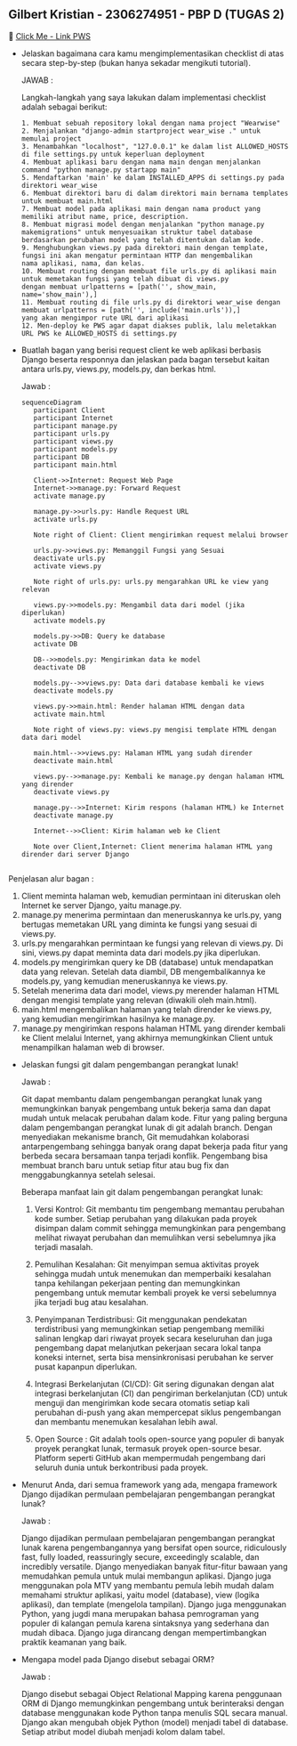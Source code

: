 
## Gilbert Kristian - 2306274951 - PBP D (TUGAS 2)

:link: [Click Me - Link PWS](https://gilbert-kristian-newwearwise.pbp.cs.ui.ac.id/)


 - Jelaskan bagaimana cara kamu mengimplementasikan checklist di atas secara step-by-step (bukan hanya sekadar mengikuti tutorial).
    
    JAWAB : 
    
    Langkah-langkah yang saya lakukan dalam implementasi checklist adalah sebagai berikut:
    
       1. Membuat sebuah repository lokal dengan nama project "Wearwise" 
       2. Menjalankan "django-admin startproject wear_wise ." untuk memulai project
       3. Menambahkan "localhost", "127.0.0.1" ke dalam list ALLOWED_HOSTS di file settings.py untuk keperluan deployment
       4. Membuat aplikasi baru dengan nama main dengan menjalankan command "python manage.py startapp main"
       5. Mendaftarkan 'main' ke dalam INSTALLED_APPS di settings.py pada direktori wear_wise
       6. Membuat direktori baru di dalam direktori main bernama templates untuk membuat main.html
       7. Membuat model pada aplikasi main dengan nama product yang memiliki atribut name, price, description.
       8. Membuat migrasi model dengan menjalankan "python manage.py makemigrations" untuk menyesuaikan struktur tabel database 
       berdasarkan perubahan model yang telah ditentukan dalam kode.
       9. Menghubungkan views.py pada direktori main dengan template, fungsi ini akan mengatur permintaan HTTP dan mengembalikan 
       nama aplikasi, nama, dan kelas.
       10. Membuat routing dengan membuat file urls.py di aplikasi main untuk memetakan fungsi yang telah dibuat di views.py 
       dengan membuat urlpatterns = [path('', show_main, name='show_main'),]
       11. Membuat routing di file urls.py di direktori wear_wise dengan membuat urlpatterns = [path('', include('main.urls')),] 
       yang akan mengimpor rute URL dari aplikasi
       12. Men-deploy ke PWS agar dapat diakses publik, lalu meletakkan URL PWS ke ALLOWED_HOSTS di settings.py

 - Buatlah bagan yang berisi request client ke web aplikasi berbasis Django beserta responnya dan jelaskan pada bagan tersebut kaitan antara urls.py, views.py, models.py, dan berkas html.
    
    Jawab :
   ```mermaid
   sequenceDiagram
      participant Client
      participant Internet
      participant manage.py
      participant urls.py
      participant views.py
      participant models.py
      participant DB
      participant main.html

      Client->>Internet: Request Web Page
      Internet->>manage.py: Forward Request
      activate manage.py

      manage.py->>urls.py: Handle Request URL
      activate urls.py

      Note right of Client: Client mengirimkan request melalui browser

      urls.py->>views.py: Memanggil Fungsi yang Sesuai
      deactivate urls.py
      activate views.py

      Note right of urls.py: urls.py mengarahkan URL ke view yang relevan

      views.py->>models.py: Mengambil data dari model (jika diperlukan)
      activate models.py

      models.py->>DB: Query ke database
      activate DB

      DB-->>models.py: Mengirimkan data ke model
      deactivate DB

      models.py-->>views.py: Data dari database kembali ke views
      deactivate models.py

      views.py->>main.html: Render halaman HTML dengan data
      activate main.html

      Note right of views.py: views.py mengisi template HTML dengan data dari model

      main.html-->>views.py: Halaman HTML yang sudah dirender
      deactivate main.html

      views.py-->>manage.py: Kembali ke manage.py dengan halaman HTML yang dirender
      deactivate views.py

      manage.py-->>Internet: Kirim respons (halaman HTML) ke Internet
      deactivate manage.py

      Internet-->>Client: Kirim halaman web ke Client

      Note over Client,Internet: Client menerima halaman HTML yang dirender dari server Django
```
```

   Penjelasan alur bagan :
   1. Client meminta halaman web, kemudian permintaan ini diteruskan oleh Internet ke server Django, yaitu manage.py.
   2. manage.py menerima permintaan dan meneruskannya ke urls.py, yang bertugas memetakan URL yang diminta ke fungsi yang sesuai di views.py.
   3. urls.py mengarahkan permintaan ke fungsi yang relevan di views.py. Di sini, views.py dapat meminta data dari models.py jika diperlukan.
   4. models.py mengirimkan query ke DB (database) untuk mendapatkan data yang relevan. Setelah data diambil, DB mengembalikannya ke models.py, yang kemudian meneruskannya ke views.py.
   5. Setelah menerima data dari model, views.py merender halaman HTML dengan mengisi template yang relevan (diwakili oleh main.html).
   6. main.html mengembalikan halaman yang telah dirender ke views.py, yang kemudian mengirimkan hasilnya ke manage.py.
   7. manage.py mengirimkan respons halaman HTML yang dirender kembali ke Client melalui Internet, yang akhirnya memungkinkan Client untuk menampilkan halaman web di browser.


- Jelaskan fungsi git dalam pengembangan perangkat lunak!
    
    Jawab : 
    
   Git dapat membantu dalam pengembangan perangkat lunak yang memungkinkan banyak pengembang untuk bekerja sama dan dapat mudah untuk melacak perubahan dalam kode. Fitur yang paling berguna dalam pengembangan perangkat lunak di git adalah branch. Dengan menyediakan mekanisme branch, Git memudahkan kolaborasi antarpengembang sehingga banyak orang dapat bekerja pada fitur yang berbeda secara bersamaan tanpa terjadi konflik. Pengembang bisa membuat branch baru untuk setiap fitur atau bug fix dan menggabungkannya setelah selesai.

   Beberapa manfaat lain git dalam pengembangan perangkat lunak:
   1. Versi Kontrol: Git membantu tim pengembang memantau perubahan kode sumber. Setiap perubahan yang dilakukan pada proyek disimpan dalam commit sehingga memungkinkan para pengembang melihat riwayat perubahan dan memulihkan versi sebelumnya jika terjadi masalah.

   2. Pemulihan Kesalahan: Git menyimpan semua aktivitas proyek sehingga mudah untuk menemukan dan memperbaiki kesalahan tanpa kehilangan pekerjaan penting dan memungkinkan pengembang untuk memutar kembali proyek ke versi sebelumnya jika terjadi bug atau kesalahan.

   3. Penyimpanan Terdistribusi: Git menggunakan pendekatan terdistribusi yang memungkinkan setiap pengembang memiliki salinan lengkap dari riwayat proyek secara keseluruhan dan juga pengembang dapat melanjutkan pekerjaan secara lokal tanpa koneksi internet, serta bisa mensinkronisasi perubahan ke server pusat kapanpun diperlukan.

   4. Integrasi Berkelanjutan (CI/CD): Git sering digunakan dengan alat integrasi berkelanjutan (CI) dan pengiriman berkelanjutan (CD) untuk menguji dan mengirimkan kode secara otomatis setiap kali perubahan di-push yang akan mempercepat siklus pengembangan dan membantu menemukan kesalahan lebih awal.

   5. Open Source : Git adalah tools open-source yang populer di banyak proyek perangkat lunak, termasuk proyek open-source besar. Platform seperti GitHub akan mempermudah pengembang dari seluruh dunia untuk berkontribusi pada proyek.

- Menurut Anda, dari semua framework yang ada, mengapa framework Django dijadikan permulaan pembelajaran pengembangan perangkat lunak?
    
    Jawab :  

    Django dijadikan permulaan pembelajaran pengembangan perangkat lunak karena pengembangannya yang bersifat open source, ridiculously fast, fully loaded, reassuringly secure, exceedingly scalable, dan incredibly versatile. Django menyediakan banyak fitur-fitur bawaan yang memudahkan pemula untuk mulai membangun aplikasi. Django juga menggunakan pola MTV yang membantu pemula lebih mudah dalam memahami struktur aplikasi, yaitu model (database), view (logika aplikasi), dan template (mengelola tampilan). Django juga menggunakan Python, yang jugdi mana merupakan bahasa pemrograman yang populer di kalangan pemula karena sintaksnya yang sederhana dan mudah dibaca. Django juga dirancang dengan mempertimbangkan praktik keamanan yang baik.

- Mengapa model pada Django disebut sebagai ORM?
    
    Jawab :

    Django disebut sebagai Object Relational Mapping karena penggunaan ORM di Django memungkinkan pengembang untuk berinteraksi dengan database menggunakan kode Python tanpa menulis SQL secara manual. Django akan mengubah objek Python (model) menjadi tabel di database. Setiap atribut model diubah menjadi kolom dalam tabel. 



